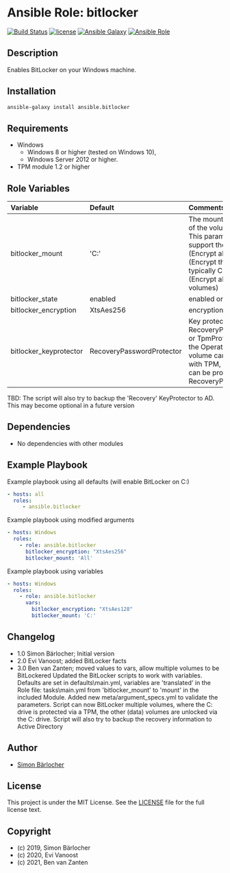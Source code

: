 # Ansible Role: bitlocker

[![Build Status](https://img.shields.io/travis/itigoag/ansible.bitlocker.svg?branch=master&style=popout-square)](https://travis-ci.org/itigoag/ansible.bitlocker) [![license](https://img.shields.io/github/license/mashape/apistatus.svg?style=popout-square)](https://sbaerlo.ch/license) [![Ansible Galaxy](http://img.shields.io/badge/ansible--galaxy-bitlocker-blue.svg?style=popout-square)](https://galaxy.ansible.com/itigoag/ansible.bitlocker) [![Ansible Role](https://img.shields.io/ansible/role/d/id.svg?style=popout-square)](https://galaxy.ansible.com/itigoag/bitlocker)

## Description

Enables BitLocker on your Windows machine.

## Installation

```bash
ansible-galaxy install ansible.bitlocker
```

## Requirements
* Windows
  * Windows 8 or higher (tested on Windows 10),
  * Windows Server 2012 or higher.
* TPM module 1.2 or higher

## Role Variables

| Variable             | Default     | Comments (type)                                   |
| :---                 | :---        | :---                                              |
| bitlocker_mount | 'C:' | The mountpoint (driveletter) of the volume to encrypt. This parameter will also support the values: 'All' (Encrypt all volumes), 'OS' (Encrypt the OS volume, typically C:), or 'Data' (Encrypt all non-OS volumes) |
| bitlocker_state | enabled | enabled or disabled |
| bitlocker_encryption | XtsAes256 | encryption algorithm |
| bitlocker_keyprotector | RecoveryPasswordProtector | Key protector to use: RecoveryPasswordProtector or TpmProtector. Note: only the Operating System volume can be protected with TPM, other volumes can be protected with a RecoveryPassword |

TBD: The script will also try to backup the 'Recovery' KeyProtector to AD. This may become optional in a future version

## Dependencies
* No dependencies with other modules

## Example Playbook
Example playbook using all defaults (will enable BitLocker on C:)
```yml
- hosts: all
  roles:
     - ansible.bitlocker
```
Example playbook using modified arguments
```yml
- hosts: Windows
  roles:
    - role: ansible.bitlocker
      bitlocker_encryption: "XtsAes256"
      bitlocker_mount: 'All'
```
Example playbook using variables
```yml
- hosts: Windows
  roles:
    - role: ansible.bitlocker
      vars:
        bitlocker_encryption: "XtsAes128"
        bitlocker_mount: 'C:'
```


## Changelog
* 1.0 Simon Bärlocher; Initial version
* 2.0 Evi Vanoost; added BitLocker facts
* 3.0 Ben van Zanten; moved values to vars, allow multiple volumes to be BitLockered
      Updated the BitLocker scripts to work with variables. Defaults are set in defaults\main.yml,
      variables are 'translated' in the Role file: tasks\main.yml  from 'bitlocker_mount' to 'mount' in the included Module.
      Added new meta/argument_specs.yml to validate the parameters.
      Script can now BitLocker multiple volumes, where the C: drive is protected via a TPM, the other (data) volumes are unlocked via the C: drive.
      Script will also try to backup the recovery information to Active Directory

## Author

* [Simon Bärlocher](https://sbaerlocher.ch)

## License

This project is under the MIT License. See the [LICENSE](https://sbaerlo.ch/license) file for the full license text.

## Copyright

* (c) 2019, Simon Bärlocher
* (c) 2020, Evi Vanoost
* (c) 2021, Ben van Zanten
